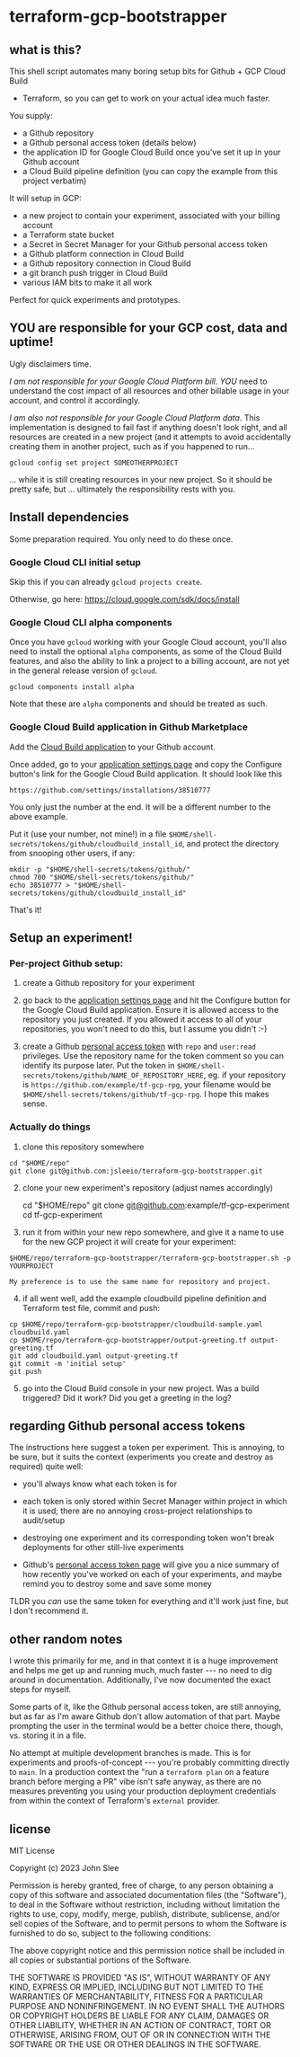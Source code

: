 # terraform-gcp-bootstrapper

## what is this?

This shell script automates many boring setup bits for Github + GCP Cloud Build
+ Terraform, so you can get to work on your actual idea much faster.

You supply:

* a Github repository
* a Github personal access token (details below)
* the application ID for Google Cloud Build once you've set it up in your Github account
* a Cloud Build pipeline definition (you can copy the example from this project verbatim)

It will setup in GCP:

* a new project to contain your experiment, associated with your billing account
* a Terraform state bucket
* a Secret in Secret Manager for your Github personal access token
* a Github platform connection in Cloud Build
* a Github repository connection in Cloud Build
* a git branch push trigger in Cloud Build
* various IAM bits to make it all work

Perfect for quick experiments and prototypes.

## YOU are responsible for your GCP cost, data and uptime!

Ugly disclaimers time.

_I am not responsible for your Google Cloud Platform bill_. *YOU* need to
understand the cost impact of all resources and other billable usage in your
account, and control it accordingly.

_I am also not responsible for your Google Cloud Platform data_. This
implementation is designed to fail fast if anything doesn't look right, and all
resources are created in a new project (and it attempts to avoid accidentally
creating them in another project, such as if you happened to run...

```
gcloud config set project SOMEOTHERPROJECT
```

... while it is still creating resources in your new project. So it should be
pretty safe, but ... ultimately the responsibility rests with you.

## Install dependencies

Some preparation required. You only need to do these once.

### Google Cloud CLI initial setup

Skip this if you can already `gcloud projects create`.

Otherwise, go here: https://cloud.google.com/sdk/docs/install

### Google Cloud CLI alpha components

Once you have `gcloud` working with your Google Cloud account, you'll also need
to install the optional `alpha` components, as some of the Cloud Build
features, and also the ability to link a project to a billing account, are not
yet in the general release version of `gcloud`.

```
gcloud components install alpha
```

Note that these are `alpha` components and should be treated as such.

### Google Cloud Build application in Github Marketplace

Add the [Cloud Build application](https://github.com/marketplace/google-cloud-build)
to your Github account.

Once added, go to your [application settings page](https://github.com/settings/installations)
and copy the Configure button's link for the Google Cloud Build application. It
should look like this

```
https://github.com/settings/installations/38510777
```

You only just the number at the end. It will be a different number to the above
example.

Put it (use your number, not mine!) in a file
`$HOME/shell-secrets/tokens/github/cloudbuild_install_id`, and protect the
directory from snooping other users, if any:

```
mkdir -p "$HOME/shell-secrets/tokens/github/"
chmod 700 "$HOME/shell-secrets/tokens/github/"
echo 38510777 > "$HOME/shell-secrets/tokens/github/cloudbuild_install_id"
```

That's it!


## Setup an experiment!

### Per-project Github setup:

1. create a Github repository for your experiment

2. go back to the [application settings page](https://github.com/settings/installations)
   and hit the Configure button for the Google Cloud Build application. Ensure
   it is allowed access to the repository you just created. If you allowed it
   access to all of your repositories, you won't need to do this, but I assume
   you didn't :-)

3. create a Github [personal access token](https://github.com/settings/tokens)
   with `repo` and `user:read` privileges. Use the repository name for the
   token comment so you can identify its purpose later. Put the token in
   `$HOME/shell-secrets/tokens/github/NAME_OF_REPOSITORY_HERE`, eg. if your
   repository is `https://github.com/example/tf-gcp-rpg`, your filename
   would be `$HOME/shell-secrets/tokens/github/tf-gcp-rpg`. I hope this makes
   sense.

### Actually do things

1. clone this repository somewhere

```
cd "$HOME/repo"
git clone git@github.com:jsleeio/terraform-gcp-bootstrapper.git
```

2. clone your new experiment's repository (adjust names accordingly)

    cd "$HOME/repo"
    git clone git@github.com:example/tf-gcp-experiment
    cd tf-gcp-experiment

3. run it from within your new repo somewhere, and give it a name to use for
   the new GCP project it will create for your experiment:

```
$HOME/repo/terraform-gcp-bootstrapper/terraform-gcp-bootstrapper.sh -p YOURPROJECT
```

    My preference is to use the same name for repository and project.

4. if all went well, add the example cloudbuild pipeline definition and
   Terraform test file, commit and push:

```
cp $HOME/repo/terraform-gcp-bootstrapper/cloudbuild-sample.yaml cloudbuild.yaml
cp $HOME/repo/terraform-gcp-bootstrapper/output-greeting.tf output-greeting.tf
git add cloudbuild.yaml output-greeting.tf
git commit -m 'initial setup'
git push
```

5. go into the Cloud Build console in your new project. Was a build triggered?
   Did it work? Did you get a greeting in the log?

## regarding Github personal access tokens

The instructions here suggest a token per experiment. This is annoying, to be
sure, but it suits the context (experiments you create and destroy as required)
quite well:

* you'll always know what each token is for

* each token is only stored within Secret Manager within project in which it is
  used; there are no annoying cross-project relationships to audit/setup

* destroying one experiment and its corresponding token won't break deployments
  for other still-live experiments

* Github's [personal access token page](https://github.com/settings/tokens)
  will give you a nice summary of how recently you've worked on each of your
  experiments, and maybe remind you to destroy some and save some money

TLDR you _*can*_ use the same token for everything and it'll work just fine,
but I don't recommend it.

## other random notes

I wrote this primarily for me, and in that context it is a huge improvement and
helps me get up and running much, much faster --- no need to dig around in
documentation. Additionally, I've now documented the exact steps for myself.

Some parts of it, like the Github personal access token, are still annoying,
but as far as I'm aware Github don't allow automation of that part. Maybe
prompting the user in the terminal would be a better choice there, though, vs.
storing it in a file.

No attempt at multiple development branches is made. This is for experiments
and proofs-of-concept --- you're probably committing directly to `main`. In a
production context the "run a `terraform plan` on a feature branch before
merging a PR" vibe isn't safe anyway, as there are no measures preventing you
using your production deployment credentials from within the context of
Terraform's `external` provider.

## license

MIT License

Copyright (c) 2023 John Slee

Permission is hereby granted, free of charge, to any person obtaining a copy
of this software and associated documentation files (the "Software"), to deal
in the Software without restriction, including without limitation the rights
to use, copy, modify, merge, publish, distribute, sublicense, and/or sell
copies of the Software, and to permit persons to whom the Software is
furnished to do so, subject to the following conditions:

The above copyright notice and this permission notice shall be included in all
copies or substantial portions of the Software.

THE SOFTWARE IS PROVIDED "AS IS", WITHOUT WARRANTY OF ANY KIND, EXPRESS OR
IMPLIED, INCLUDING BUT NOT LIMITED TO THE WARRANTIES OF MERCHANTABILITY,
FITNESS FOR A PARTICULAR PURPOSE AND NONINFRINGEMENT. IN NO EVENT SHALL THE
AUTHORS OR COPYRIGHT HOLDERS BE LIABLE FOR ANY CLAIM, DAMAGES OR OTHER
LIABILITY, WHETHER IN AN ACTION OF CONTRACT, TORT OR OTHERWISE, ARISING FROM,
OUT OF OR IN CONNECTION WITH THE SOFTWARE OR THE USE OR OTHER DEALINGS IN THE
SOFTWARE.
